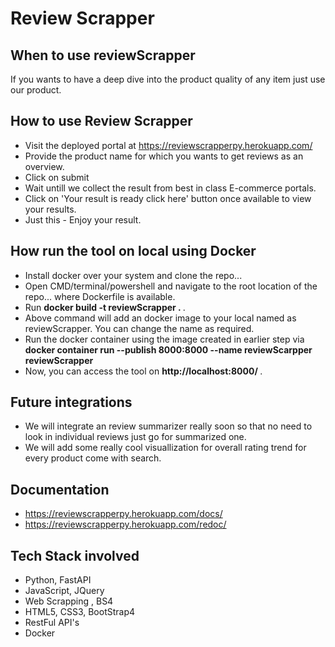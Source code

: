 # Review Scrapper

## When to use reviewScrapper
  If you wants to have a deep dive into the product quality of any item just use our product.

## How to use Review Scrapper
 - Visit the deployed portal at https://reviewscrapperpy.herokuapp.com/
 - Provide the product name for which you wants to get reviews as an overview.
 - Click on submit
 - Wait untill we collect the result from best in class E-commerce portals.
 - Click on 'Your result is ready click here' button once available to view your results.
 - Just this - Enjoy your result.

## How run the tool on local using Docker
 - Install docker over your system and clone the repo...
 - Open CMD/terminal/powershell and navigate to the root location of the repo... where Dockerfile is available.
 - Run <b>docker build -t reviewScrapper . </b>.
 - Above command will add an docker image to your local named as reviewScrapper. You can change the name as required.
 - Run the docker container using the image created in earlier step via </br>
   <b> docker container run --publish 8000:8000 --name reviewScarpper reviewScrapper </b>
 - Now, you can access the tool on <b> http://localhost:8000/ </b>.


## Future integrations
 - We will integrate an review summarizer really soon so that no need to look in individual reviews just go for summarized one.
 - We will add some really cool visuallization for overall rating trend for every product come with search.

## Documentation
 - https://reviewscrapperpy.herokuapp.com/docs/
 - https://reviewscrapperpy.herokuapp.com/redoc/

## Tech Stack involved
 - Python, FastAPI
 - JavaScript, JQuery
 - Web Scrapping , BS4
 - HTML5, CSS3, BootStrap4
 - RestFul API's
 - Docker
